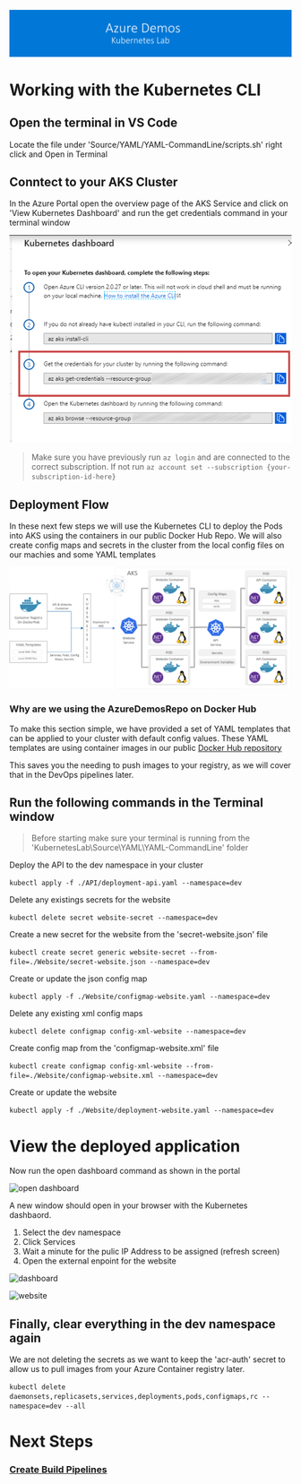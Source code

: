 [![banner](../images/banner-lab.png)](../../README.md)

# Working with the Kubernetes CLI

## Open the terminal in VS Code

Locate the file under 'Source/YAML/YAML-CommandLine/scripts.sh' right click and Open in Terminal


## Conntect to your AKS Cluster

In the Azure Portal open the overview page of the AKS Service and click on 'View Kubernetes Dashboard' and run the get credentials command in your terminal window

![Get Credentials for Cluster](images/aks-getcredentials.png) 


> Make sure you have previously run ```az login``` and are connected to the correct subscription. If not run ```az account set --subscription {your-subscription-id-here}```

## Deployment Flow 

In these next few steps we will use the Kubernetes CLI to deploy the Pods into AKS using the containers in our public Docker Hub Repo. We will also create config maps and secrets in the cluster from the local config files on our machies and some YAML templates

![deployment diagram](images/deployingtheapps.png) 


### Why are we using the AzureDemosRepo on Docker Hub

To make this section simple, we have provided a set of YAML templates that can be applied to your cluster with default config values. These YAML templates are using container images in our public [Docker Hub repository](https://cloud.docker.com/u/azuredemosrepo/repository/list)

This saves you the needing to push images to your registry, as we will cover that in the DevOps pipelines later.



## Run the following commands in the Terminal window

> Before starting make sure your terminal is running from the 'KubernetesLab\Source\YAML\YAML-CommandLine' folder

Deploy the API to the dev namespace in your cluster

```kubectl apply -f ./API/deployment-api.yaml --namespace=dev```

Delete any existings secrets for the website

```kubectl delete secret website-secret --namespace=dev```

Create a new secret for the website from the 'secret-website.json' file

```kubectl create secret generic website-secret --from-file=./Website/secret-website.json --namespace=dev```

Create or update the json config map

```kubectl apply -f ./Website/configmap-website.yaml --namespace=dev```

Delete any existing xml config maps

```kubectl delete configmap config-xml-website --namespace=dev```

Create config map from the 'configmap-website.xml' file

```kubectl create configmap config-xml-website --from-file=./Website/configmap-website.xml --namespace=dev```

Create or update the website

```kubectl apply -f ./Website/deployment-website.yaml --namespace=dev```

# View the deployed application

Now run the open dashboard command as shown in the portal

![open dashboard](images/opendashboard.png) 

A new window should open in your browser with the Kubernetes dashbaord. 

1. Select the dev namespace
2. Click Services
3. Wait a minute for the pulic IP Address to be assigned (refresh screen)
4. Open the external enpoint for the website


![dashboard](images/viewwebsite.png) 

![website](images/runningwebsite.png) 


## Finally, clear everything in the dev namespace again

We are not deleting the secrets as we want to keep the 'acr-auth' secret to allow us to pull images from your Azure Container registry later. 

```kubectl delete daemonsets,replicasets,services,deployments,pods,configmaps,rc --namespace=dev --all```



# Next Steps

### [Create Build Pipelines](../BuildPipelines)
